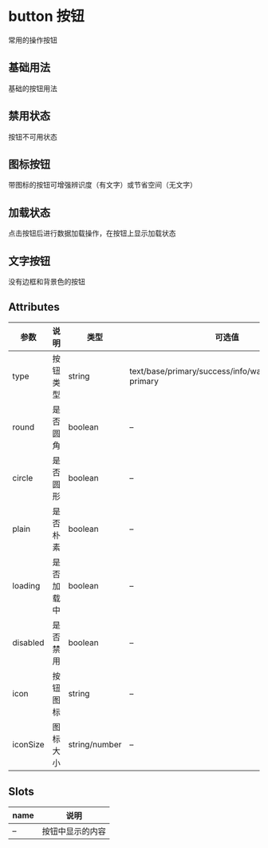 # button 按钮

常用的操作按钮

## 基础用法

基础的按钮用法

<vue-example file="button/base" />

## 禁用状态

按钮不可用状态

<vue-example file="button/disabled" />

## 图标按钮

带图标的按钮可增强辨识度（有文字）或节省空间（无文字）

<vue-example file="button/icon" />

## 加载状态

点击按钮后进行数据加载操作，在按钮上显示加载状态

<vue-example file="button/loading" />

## 文字按钮

没有边框和背景色的按钮

<vue-example file="button/text" />

## Attributes

| 参数     | 说明       | 类型          | 可选值                                                   | 默认值 |
| -------- | ---------- | ------------- | -------------------------------------------------------- | ------ |
| type     | 按钮类型   | string        | text/base/primary/success/info/warning/danger/el-primary | base   |
| round    | 是否圆角   | boolean       | –                                                        | false  |
| circle   | 是否圆形   | boolean       | –                                                        | false  |
| plain    | 是否朴素   | boolean       | –                                                        | false  |
| loading  | 是否加载中 | boolean       | –                                                        | false  |
| disabled | 是否禁用   | boolean       | –                                                        | false  |
| icon     | 按钮图标   | string        | –                                                        | –      |
| iconSize | 图标大小   | string/number | –                                                        | –      |

## Slots

| name | 说明             |
| ---- | ---------------- |
| –    | 按钮中显示的内容 |

